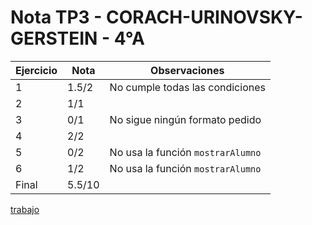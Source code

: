 # Nota TP3 - CORACH-URINOVSKY-GERSTEIN - 4°A

| Ejercicio | Nota   | Observaciones                     |
| --------- | ------ | --------------------------------- |
| 1         | 1.5/2  | No cumple todas las condiciones   |
| 2         | 1/1    |                                   |
| 3         | 0/1    | No sigue ningún formato pedido    |
| 4         | 2/2    |                                   |
| 5         | 0/2    | No usa la función `mostrarAlumno` |
| 6         | 1/2    | No usa la función `mostrarAlumno` |
| Final     | 5.5/10 |                                   |

[trabajo](https://drive.google.com/file/d/1k8dNdk4P4GdVZ6oVNDCXZJMV5GhK7NpK/view)
